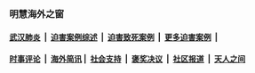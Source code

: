 
### 明慧海外之窗

####  [武汉肺炎](indexes/365.md?t=05120700) &nbsp;|&nbsp;  [迫害案例综述](indexes/328.md?t=05120700) &nbsp;|&nbsp; [迫害致死案例](indexes/277.md?t=05120700)  &nbsp;|&nbsp; [更多迫害案例](indexes/81.md?t=05120700)  &nbsp;|&nbsp; 
####  [时事评论](indexes/19.md?t=05120700) &nbsp;|&nbsp; [海外简讯](indexes/245.md?t=05120700)&nbsp;|&nbsp;  [社会支持](indexes/140.md?t=05120700) &nbsp;|&nbsp; [褒奖决议](indexes/282.md?t=05120700) &nbsp;|&nbsp; [社区报道](indexes/91.md?t=05120700)  &nbsp;|&nbsp; [天人之间](indexes/78.md?t=05120700) 

